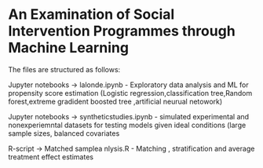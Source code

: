 # An Examination of Social Intervention Programmes  through Machine Learning 
 
<p> The files are structured as follows: </p>

<p> Jupyter notebooks -> lalonde.ipynb - Exploratory data analysis and ML for propensity score estimation (Logistic regression,classification tree,Random forest,extreme gradident boosted tree ,artificial neurual netowork) </p>
<p> Jupyter notebooks -> syntheticstudies.ipynb - simulated experimental and nonexperiemntal datasets for testing models given ideal conditions (large sample sizes, balanced covariates </p> 
<p> R-script -> Matched samplea nlysis.R - Matching , stratification and average treatment effect estimates  </p>
